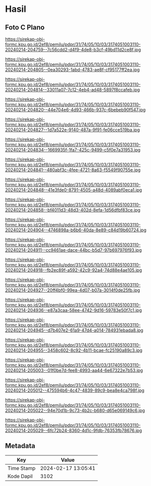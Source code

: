 # Hasil

## Foto C Plano

https://sirekap-obj-formc.kpu.go.id/2ef8/pemilu/pdpr/31/74/05/10/03/3174051003110-20240214-204759--7c56cdd2-d4f9-4de8-b3cf-49bd11d2ce8f.jpg

https://sirekap-obj-formc.kpu.go.id/2ef8/pemilu/pdpr/31/74/05/10/03/3174051003110-20240214-204805--0ea30293-1abd-4783-ae8f-cf95177ff2ea.jpg

https://sirekap-obj-formc.kpu.go.id/2ef8/pemilu/pdpr/31/74/05/10/03/3174051003110-20240214-204814--33011a07-7c12-4eb4-ad48-5897f8ccafeb.jpg

https://sirekap-obj-formc.kpu.go.id/2ef8/pemilu/pdpr/31/74/05/10/03/3174051003110-20240214-204820--44e704e6-4d93-466b-937c-6bebeb90f547.jpg

https://sirekap-obj-formc.kpu.go.id/2ef8/pemilu/pdpr/31/74/05/10/03/3174051003110-20240214-204827--1d7a522e-9140-487a-9f91-fe06cce519ba.jpg

https://sirekap-obj-formc.kpu.go.id/2ef8/pemilu/pdpr/31/74/05/10/03/3174051003110-20240214-204834--1669935f-1fa7-425c-9499-c5f0e7a31953.jpg

https://sirekap-obj-formc.kpu.go.id/2ef8/pemilu/pdpr/31/74/05/10/03/3174051003110-20240214-204841--480abf3c-4fee-4721-8a63-f5549f90755e.jpg

https://sirekap-obj-formc.kpu.go.id/2ef8/pemilu/pdpr/31/74/05/10/03/3174051003110-20240214-204848--41e3fde0-8791-4505-a48d-4089abf0eca1.jpg

https://sirekap-obj-formc.kpu.go.id/2ef8/pemilu/pdpr/31/74/05/10/03/3174051003110-20240214-204858--bf4011d3-48d3-402d-8efa-1d56dfbf83ce.jpg

https://sirekap-obj-formc.kpu.go.id/2ef8/pemilu/pdpr/31/74/05/10/03/3174051003110-20240214-204904--4746898a-b6b6-40da-8e89-c84d19b60724.jpg

https://sirekap-obj-formc.kpu.go.id/2ef8/pemilu/pdpr/31/74/05/10/03/3174051003110-20240214-204911--cc9461ae-dace-44bc-b5d7-97b697976f93.jpg

https://sirekap-obj-formc.kpu.go.id/2ef8/pemilu/pdpr/31/74/05/10/03/3174051003110-20240214-204918--fb2ec89f-a592-42c9-92a4-74d88e4ae105.jpg

https://sirekap-obj-formc.kpu.go.id/2ef8/pemilu/pdpr/31/74/05/10/03/3174051003110-20240214-204927--20ff4bf0-99ea-4d07-b07a-3014f0de25fb.jpg

https://sirekap-obj-formc.kpu.go.id/2ef8/pemilu/pdpr/31/74/05/10/03/3174051003110-20240214-204936--e87a3caa-58ee-4742-9d16-59783e50f7c1.jpg

https://sirekap-obj-formc.kpu.go.id/2ef8/pemilu/pdpr/31/74/05/10/03/3174051003110-20240214-204945--d7b407e2-61a9-47d4-a014-784931ebada8.jpg

https://sirekap-obj-formc.kpu.go.id/2ef8/pemilu/pdpr/31/74/05/10/03/3174051003110-20240214-204955--3458c602-8c92-4b11-bcae-fc25190a89c3.jpg

https://sirekap-obj-formc.kpu.go.id/2ef8/pemilu/pdpr/31/74/05/10/03/3174051003110-20240214-205003--01f0be7d-fee8-4993-aa44-6e67322e7b53.jpg

https://sirekap-obj-formc.kpu.go.id/2ef8/pemilu/pdpr/31/74/05/10/03/3174051003110-20240214-205012--475594b6-4c47-4839-89c9-bea8e4ca798f.jpg

https://sirekap-obj-formc.kpu.go.id/2ef8/pemilu/pdpr/31/74/05/10/03/3174051003110-20240214-205022--94e70d1b-9c73-4b2c-b680-d65e069149c6.jpg

https://sirekap-obj-formc.kpu.go.id/2ef8/pemilu/pdpr/31/74/05/10/03/3174051003110-20240214-205029--6fc72b24-8360-4d1c-9fdb-76353fb78676.jpg


## Metadata

| Key        | Value               |
| ---------- | ------------------- |
| Time Stamp | 2024-02-17 13:05:41 |
| Kode Dapil | 3102                |



